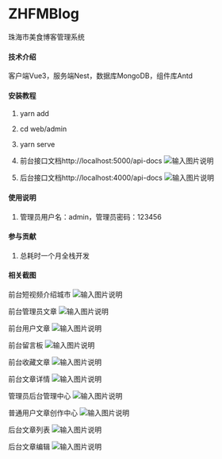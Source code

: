 # ZHFMBlog
珠海市美食博客管理系统

#### 技术介绍
客户端Vue3，服务端Nest，数据库MongoDB，组件库Antd

#### 安装教程

1.  yarn add
2.  cd web/admin
3.  yarn serve
4.  前台接口文档http://localhost:5000/api-docs
    ![输入图片说明](images/11.png)

5.  后台接口文档http://localhost:4000/api-docs
    ![输入图片说明](images/12.png)

#### 使用说明

1.  管理员用户名：admin，管理员密码：123456

#### 参与贡献

1.  总耗时一个月全栈开发

#### 相关截图

前台短视频介绍城市
![输入图片说明](images/1.png)

前台管理员文章
![输入图片说明](images/2.png)

前台用户文章
![输入图片说明](images/3.png)

前台留言板
![输入图片说明](images/4.png)

前台收藏文章
![输入图片说明](images/5.png)

前台文章详情
![输入图片说明](images/6.png)

管理员后台管理中心
![输入图片说明](images/7.png)

普通用户文章创作中心
![输入图片说明](images/8.png)

后台文章列表
![输入图片说明](images/9.png)

后台文章编辑
![输入图片说明](images/10.png)